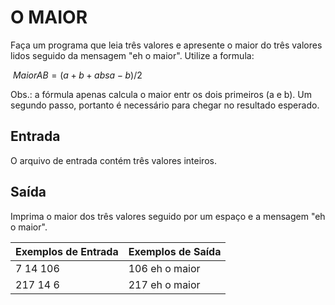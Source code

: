 # O MAIOR

Faça um programa que leia três valores e apresente o maior do três valores lidos seguido da mensagem "eh o maior". Utilize a formula:

$\ MaiorAB = (a + b + abs{a-b})/2$

Obs.: a fórmula apenas calcula o maior entr os dois primeiros (a e b). Um segundo passo, portanto é necessário para chegar no resultado esperado.

## Entrada

O arquivo de entrada contém três valores inteiros.

## Saída

Imprima o maior dos três valores seguido por um espaço e a mensagem "eh o maior".

|Exemplos de Entrada    |Exemplos de Saída  |
|:---                   |:---               |
|7 14 106               |106 eh o maior     |
|217 14 6               |217 eh o maior     |
